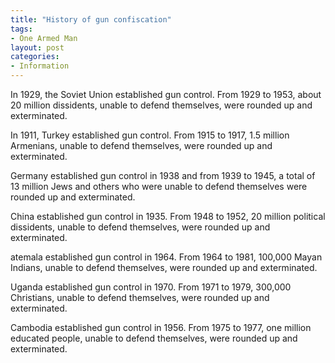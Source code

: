 ```yaml
---
title: "History of gun confiscation"
tags:
- One Armed Man
layout: post
categories:
- Information
---
```


In 1929, the Soviet Union established gun control. From 1929 to 1953, about 20 million dissidents, unable to defend themselves, were rounded up and exterminated.  
  
In 1911, Turkey established gun control. From 1915 to 1917, 1.5 million Armenians, unable to defend themselves, were rounded up and exterminated.

Germany established gun control in 1938 and from 1939 to 1945, a total of 13 million Jews and others who were unable to defend themselves were rounded up and exterminated.

China established gun control in 1935. From 1948 to 1952, 20 million political dissidents, unable to defend themselves, were rounded up and exterminated.

atemala established gun control in 1964. From 1964 to 1981, 100,000 Mayan Indians, unable to defend themselves, were rounded up and exterminated.

Uganda established gun control in 1970. From 1971 to 1979, 300,000 Christians, unable to defend themselves, were rounded up and exterminated.

Cambodia established gun control in 1956. From 1975 to 1977, one million educated people, unable to defend themselves, were rounded up and exterminated.
